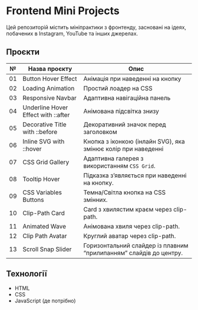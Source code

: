 # Frontend Mini Projects

Цей репозиторій містить мініпрактики з фронтенду, засновані на ідеях, побачених в Instagram, YouTube та інших джерелах.

## Проєкти

| №  | Назва проєкту              | Опис                          |
|----|----------------------------|-------------------------------|
| 01 | Button Hover Effect        | Анімація при наведенні на кнопку |
| 02 | Loading Animation          | Простий лоадер на CSS        |
| 03 | Responsive Navbar          | Адаптивна навігаційна панель |
| 04 | Underline Hover Effect with ::after | Анімована підсвітка знизу    |
| 05 | Decorative Title with ::before | Декоративний значок перед заголовком |
| 06 | Inline SVG with ::hover | Кнопка з іконкою (інлайн SVG), яка змінює колір при наведенні |
| 07 | CSS Grid Gallery | Адаптивна галерея з використанням `CSS Grid`. |
| 08 | Tooltip Hover | Підказка з’являється при наведенні на кнопку. |
| 09 | CSS Variables Buttons | Темна/Світла кнопка на CSS змінних. |
| 10 | Clip-Path Card | Card з хвилястим краєм через clip-path. |
| 11 | Animated Wave | Анімована хвиля через clip-path. |
| 12 | Clip Path Avatar | Круглий аватар через clip-path. |
| 13 | Scroll Snap Slider | Горизонтальний слайдер із плавним “прилипанням” слайдів до центру. |

## Технології
- HTML
- CSS
- JavaScript (де потрібно)